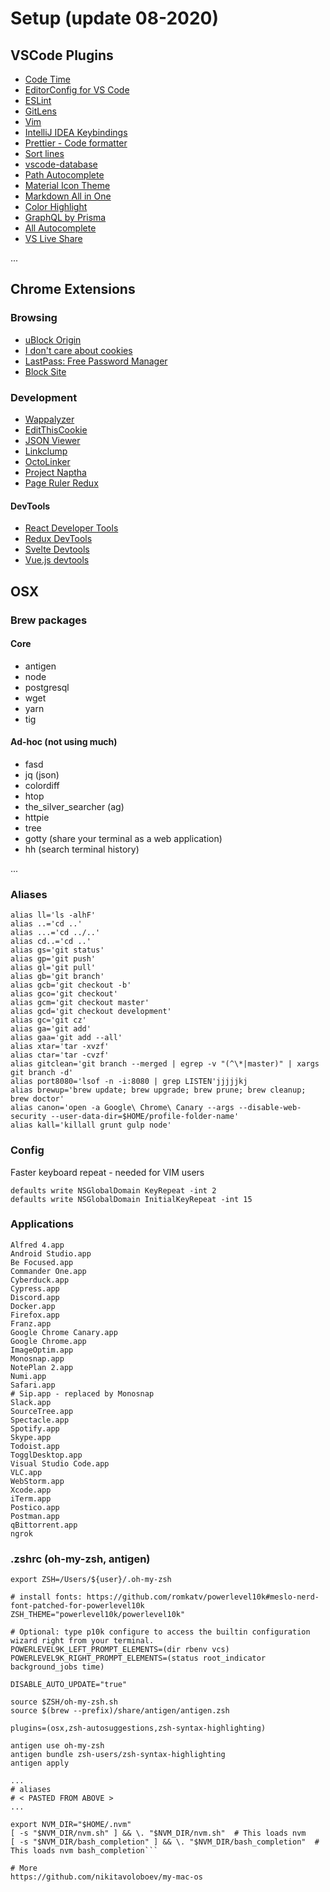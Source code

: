 # Setup (update 08-2020)
## VSCode Plugins
* [Code Time](https://marketplace.visualstudio.com/items?itemName=softwaredotcom.swdc-vscode)
* [EditorConfig for VS Code](https://marketplace.visualstudio.com/items?itemName=EditorConfig.EditorConfig)
* [ESLint](https://marketplace.visualstudio.com/items?itemName=dbaeumer.vscode-eslint)
* [GitLens](https://marketplace.visualstudio.com/items?itemName=eamodio.gitlens)
* [Vim](https://marketplace.visualstudio.com/items?itemName=vscodevim.vim)
* [IntelliJ IDEA Keybindings](https://marketplace.visualstudio.com/items?itemName=k--kato.intellij-idea-keybindings)
* [Prettier - Code formatter](https://marketplace.visualstudio.com/items?itemName=esbenp.prettier-vscode)
* [Sort lines](https://marketplace.visualstudio.com/items?itemName=Tyriar.sort-lines)
* [vscode-database](https://marketplace.visualstudio.com/items?itemName=bajdzis.vscode-database)
* [Path Autocomplete](https://marketplace.visualstudio.com/items?itemName=ionutvmi.path-autocomplete)
* [Material Icon Theme](https://marketplace.visualstudio.com/items?itemName=PKief.material-icon-theme)
* [Markdown All in One](https://marketplace.visualstudio.com/items?itemName=yzhang.markdown-all-in-one)
* [Color Highlight](https://marketplace.visualstudio.com/items?itemName=naumovs.color-highlight)
* [GraphQL by Prisma](https://marketplace.visualstudio.com/items?itemName=Prisma.vscode-graphql)
* [All Autocomplete](https://marketplace.visualstudio.com/items?itemName=Atishay-Jain.All-Autocomplete)
* [VS Live Share](https://marketplace.visualstudio.com/items?itemName=MS-vsliveshare.vsliveshare)

...

## Chrome Extensions
### Browsing
* [uBlock Origin](https://chrome.google.com/webstore/detail/ublock-origin/cjpalhdlnbpafiamejdnhcphjbkeiagm/related?hl=en)
* [I don't care about cookies](https://chrome.google.com/webstore/detail/i-dont-care-about-cookies/fihnjjcciajhdojfnbdddfaoknhalnja?hl=en)
* [LastPass: Free Password Manager](https://chrome.google.com/webstore/detail/lastpass-free-password-ma/hdokiejnpimakedhajhdlcegeplioahd)
* [Block Site](https://chrome.google.com/webstore/detail/block-site-website-blocke/eiimnmioipafcokbfikbljfdeojpcgbh?hl=en)

### Development
* [Wappalyzer](https://chrome.google.com/webstore/detail/wappalyzer/gppongmhjkpfnbhagpmjfkannfbllamg?hl=en)
* [EditThisCookie](https://chrome.google.com/webstore/detail/editthiscookie/fngmhnnpilhplaeedifhccceomclgfbg?hl=en)
* [JSON Viewer](https://chrome.google.com/webstore/detail/json-viewer/gbmdgpbipfallnflgajpaliibnhdgobh)
* [Linkclump](https://chrome.google.com/webstore/detail/linkclump/lfpjkncokllnfokkgpkobnkbkmelfefj?hl=en)
* [OctoLinker](https://chrome.google.com/webstore/detail/octolinker/jlmafbaeoofdegohdhinkhilhclaklkp)
* [Project Naptha](https://chrome.google.com/webstore/detail/project-naptha/molncoemjfmpgdkbdlbjmhlcgniigdnf)
* [Page Ruler Redux](https://chrome.google.com/webstore/detail/page-ruler-redux/giejhjebcalaheckengmchjekofhhmal?hl=en)

#### DevTools
* [React Developer Tools](https://chrome.google.com/webstore/detail/react-developer-tools/fmkadmapgofadopljbjfkapdkoienihi?hl=en)
* [Redux DevTools](https://chrome.google.com/webstore/detail/redux-devtools/lmhkpmbekcpmknklioeibfkpmmfibljd?hl=en)
* [Svelte Devtools](https://chrome.google.com/webstore/detail/svelte-devtools/ckolcbmkjpjmangdbmnkpjigpkddpogn)
* [Vue.js devtools](https://chrome.google.com/webstore/detail/vuejs-devtools/nhdogjmejiglipccpnnnanhbledajbpd?hl=en)

## OSX
### Brew packages
#### Core
* antigen
* node
* postgresql
* wget
* yarn
* tig

#### Ad-hoc (not using much)
* fasd
* jq (json)
* colordiff
* htop
* the_silver_searcher (ag)
* httpie
* tree
* gotty (share your terminal as a web application)
* hh (search terminal history)

...

### Aliases
```
alias ll='ls -alhF'
alias ..='cd ..'
alias ...='cd ../..'
alias cd..='cd ..'
alias gs='git status'
alias gp='git push'
alias gl='git pull'
alias gb='git branch'
alias gcb='git checkout -b'
alias gco='git checkout'
alias gcm='git checkout master'
alias gcd='git checkout development'
alias gc='git cz'
alias ga='git add'
alias gaa='git add --all'
alias xtar='tar -xvzf'
alias ctar='tar -cvzf'
alias gitclean='git branch --merged | egrep -v "(^\*|master)" | xargs git branch -d'
alias port8080='lsof -n -i:8080 | grep LISTEN'jjjjjkj
alias brewup='brew update; brew upgrade; brew prune; brew cleanup; brew doctor'
alias canon='open -a Google\ Chrome\ Canary --args --disable-web-security --user-data-dir=$HOME/profile-folder-name'
alias kall='killall grunt gulp node'
```

### Config
Faster keyboard repeat - needed for VIM users

```
defaults write NSGlobalDomain KeyRepeat -int 2
defaults write NSGlobalDomain InitialKeyRepeat -int 15
```

### Applications
```
Alfred 4.app
Android Studio.app
Be Focused.app
Commander One.app
Cyberduck.app
Cypress.app
Discord.app
Docker.app
Firefox.app
Franz.app
Google Chrome Canary.app
Google Chrome.app
ImageOptim.app
Monosnap.app
NotePlan 2.app
Numi.app
Safari.app
# Sip.app - replaced by Monosnap
Slack.app
SourceTree.app
Spectacle.app
Spotify.app
Skype.app
Todoist.app
TogglDesktop.app
Visual Studio Code.app
VLC.app
WebStorm.app
Xcode.app
iTerm.app
Postico.app
Postman.app
qBittorrent.app
ngrok
```

### .zshrc (oh-my-zsh, antigen)
```
export ZSH=/Users/${user}/.oh-my-zsh

# install fonts: https://github.com/romkatv/powerlevel10k#meslo-nerd-font-patched-for-powerlevel10k
ZSH_THEME="powerlevel10k/powerlevel10k"

# Optional: type p10k configure to access the builtin configuration wizard right from your terminal.
POWERLEVEL9K_LEFT_PROMPT_ELEMENTS=(dir rbenv vcs)
POWERLEVEL9K_RIGHT_PROMPT_ELEMENTS=(status root_indicator background_jobs time)

DISABLE_AUTO_UPDATE="true"

source $ZSH/oh-my-zsh.sh
source $(brew --prefix)/share/antigen/antigen.zsh

plugins=(osx,zsh-autosuggestions,zsh-syntax-highlighting)

antigen use oh-my-zsh
antigen bundle zsh-users/zsh-syntax-highlighting
antigen apply

...
# aliases
# < PASTED FROM ABOVE >
...

export NVM_DIR="$HOME/.nvm"
[ -s "$NVM_DIR/nvm.sh" ] && \. "$NVM_DIR/nvm.sh"  # This loads nvm
[ -s "$NVM_DIR/bash_completion" ] && \. "$NVM_DIR/bash_completion"  # This loads nvm bash_completion```

# More
https://github.com/nikitavoloboev/my-mac-os
